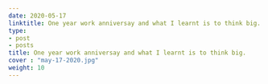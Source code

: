 ```yaml
---
date: 2020-05-17
linktitle: One year work anniversay and what I learnt is to think big.
type:
- post
- posts
title: One year work anniversay and what I learnt is to think big.
cover : "may-17-2020.jpg"
weight: 10
---
```



